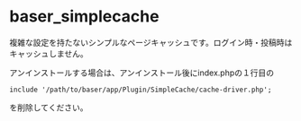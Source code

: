 # baser_simplecache

複雑な設定を持たないシンプルなページキャッシュです。ログイン時・投稿時はキャッシュしません。

アンインストールする場合は、アンインストール後にindex.phpの１行目の
```
include '/path/to/baser/app/Plugin/SimpleCache/cache-driver.php';
```
を削除してください。
